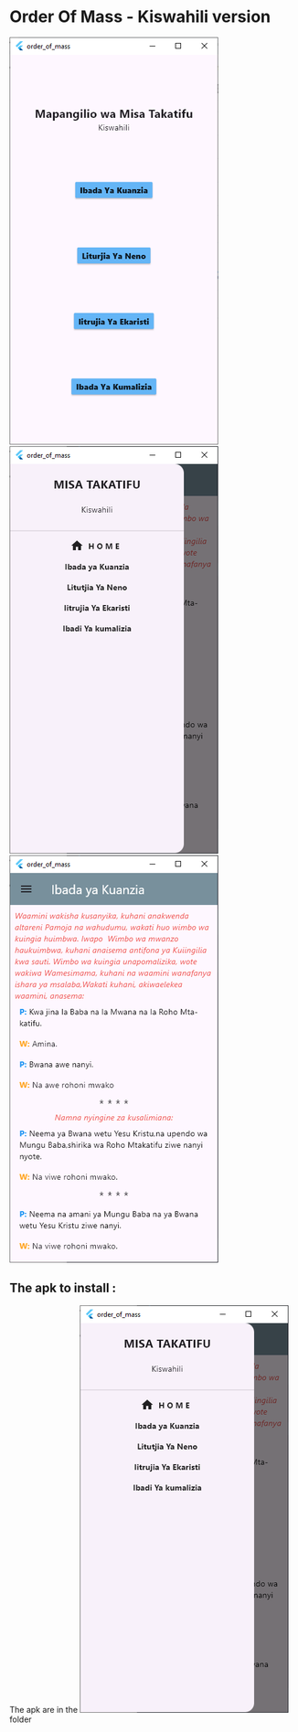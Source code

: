 # Order Of Mass - Kiswahili version
![Home Page](images/home.png)
![Menu](images/menu.png)
![Ibada ya kuanzia](images/kuanzia.png)

## The apk to install :
The apk are in the ![Release](images/menu.png) folder

